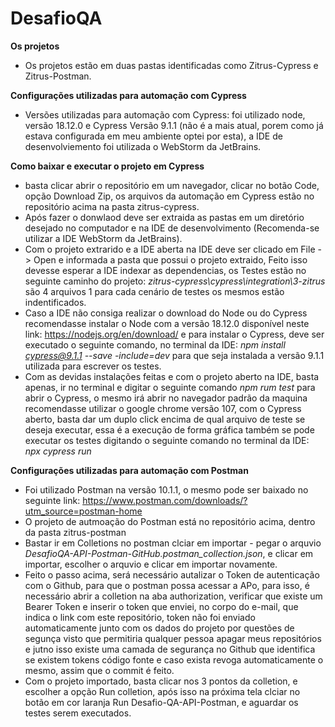 # DesafioQA
**Os projetos**
- Os projetos estão em duas pastas identificadas como Zitrus-Cypress e Zitrus-Postman.

**Configurações utilizadas para automação com Cypress**

- Versões utilizadas para automação com Cypress: foi utilizado node, versão 18.12.0 e Cypress Versão 9.1.1 (não é a mais atual, porem como já estava configurada em meu ambiente optei por esta), a IDE de desenvolviemento foi utilizada o WebStorm da JetBrains.

**Como baixar e executar o projeto em Cypress**
- basta clicar abrir o repositório em um navegador, clicar no botão Code, opção Download Zip, os arquivos da automação em Cypress estão no repositório acima na pasta zitrus-cypress.
- Após fazer o donwlaod deve ser extraida as pastas em um diretório desejado no computador e na IDE de desenvolvimento (Recomenda-se utilizar a IDE WebStorm da JetBrains).
- Com o projeto extrarido e a IDE aberta na IDE deve ser clicado em File -> Open e informada a pasta que possui o projeto extraido, Feito isso devesse esperar a IDE indexar as dependencias, os Testes estão no seguinte caminho do projeto: *zitrus-cypress\cypress\integration\3-zitrus* são 4 arquivos 1 para cada cenário de testes os mesmos estão indentificados.
- Caso a IDE não consiga realizar o download do Node ou do Cypress recomendasse instalar o Node com a versão 18.12.0 disponível neste link: https://nodejs.org/en/download/ e para instalar o Cypress, deve ser executado o seguinte comando, no terminal da IDE: *npm install cypress@9.1.1 --save -include=dev* para que seja instalada a versão 9.1.1 utilizada para escrever os testes.
- Com as devidas instalações feitas e com o projeto aberto na IDE, basta apenas, ir no terminal e digitar o seguinte comando *npm rum test* para abrir o Cypress, o mesmo irá abrir no navegador padrão da maquina recomendasse utilizar o google chrome versão 107, com o Cypress aberto, basta dar um duplo click encima de qual arquivo de teste se deseja executar, essa é a execução de forma gráfica também se pode executar os testes digitando o seguinte comando no terminal da IDE: *npx cypress run* 

**Configurações utilizadas para automação com Postman**
- Foi utilizado Postman na versão 10.1.1, o mesmo pode ser baixado no seguinte link: https://www.postman.com/downloads/?utm_source=postman-home
- O projeto de autmoação do Postman está no repositório acima, dentro da pasta zitrus-postman
- Bastar ir em Colletions no postman clciar em importar - pegar o arquvio *DesafioQA-API-Postman-GitHub.postman_collection.json*, e clicar em importar, escolher o arquvio e clicar em importar novamente.
- Feito o passo acima, será necessário autalizar o Token de autenticação com o Github, para que o postman possa acessar a APo, para isso, é necessário abrir a colletion na aba authorization, verificar que existe um Bearer Token e inserir o token que enviei, no corpo do e-mail, que indica o link com este repositório,  token não foi enviado automaticamente junto com os dados do projeto por questões de segunça visto que permitiria qualquer pessoa apagar meus repositórios e jutno isso existe uma camada de segurança no Github que identifica se existem tokens código fonte e caso exista revoga automaticamente o mesmo, assim que o commit é feito.
- Com o projeto importado, basta clicar nos 3 pontos da colletion, e escolher a opção Run colletion, após isso na próxima tela clciar no botão em cor laranja Run Desafio-QA-API-Postman, e aguardar os testes serem executados.
